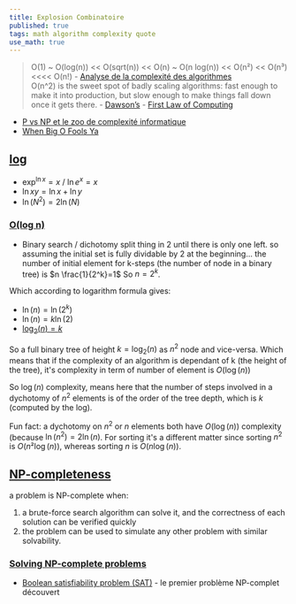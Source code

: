 ```yaml
---
title: Explosion Combinatoire
published: true
tags: math algorithm complexity quote
use_math: true
---
```

> O(1) ~ O(log(n)) << O(sqrt(n)) << O(n) ~ O(n log(n)) << O(n²) << O(n³) <<<< O(n!) - [Analyse de la complexité des algorithmes](https://fr.wikipedia.org/wiki/Analyse_de_la_complexit%C3%A9_des_algorithmes)  
> O(n^2) is the sweet spot of badly scaling algorithms: fast enough to make it into production, but slow enough to make things fall down once it gets there. - [Dawson’s](https://randomascii.wordpress.com/category/quadratic/) - [First Law of Computing](https://twitter.com/BruceDawson0xB/status/1120381406700429312)

- [P vs NP et le zoo de complexité informatique](https://www.youtube.com/watch?v=YX40hbAHx3s)
- [When Big O Fools Ya](https://jackmott.github.io/programming/2016/08/20/when-bigo-foolsya.html)

## [log](https://en.wikipedia.org/wiki/Natural_logarithm)
- $\exp^{\ln x} = x$ / $\ln e^{x} = x$
- $\ln xy = \ln x + \ln y$
- $\ln(N^2)=2 \ln(N)$

### [O(log n)](https://hackernoon.com/what-does-the-time-complexity-o-log-n-actually-mean-45f94bb5bfbf)
- Binary search / dichotomy split thing in 2 until there is only one left.
so assuming the initial set is fully dividable by 2 at the beginning... the number of initial element for k-steps (the number of node in a binary tree) is $n \frac{1}{2^k}=1$
So $n=2^k$.

Which according to logarithm formula gives:
- $\ln(n)=\ln(2^k)$
- $\ln(n)=k \ln(2)$
- [$\log_2(n) = k$](https://en.wikipedia.org/wiki/Natural_logarithm#Notational_conventions)

So a full binary tree of height $k=\log_2(n)$ as $n^2$ node and vice-versa. Which means that if the complexity of an algorithm is dependant of k (the height of the tree), it's complexity in term of number of element is $O(\log(n))$

So $\log(n)$ complexity, means here that the number of steps involved in a dychotomy of $n^2$ elements is of the order of the tree depth, which is $k$ (computed by the log).

Fun fact: a dychotomy on $n^2$ or $n$ elements both have $O(\log(n))$ complexity (because $\ln(n^2)=2\ln(n)$. For sorting it's a different matter since sorting $n^2$ is $O( n² \log(n))$, whereas sorting $n$ is $O(n \log(n))$.

## [NP-completeness](https://en.wikipedia.org/wiki/NP-completeness#NP-complete_problems)
a problem is NP-complete when: 
1. a brute-force search algorithm can solve it, and the correctness of each solution can be verified quickly
2. the problem can be used to simulate any other problem with similar solvability.

### [Solving NP-complete problems](https://en.wikipedia.org/wiki/NP-completeness#NP-complete_problems)
- [Boolean satisfiability problem (SAT)](https://en.wikipedia.org/wiki/Boolean_satisfiability_problem) - le premier problème NP-complet découvert
